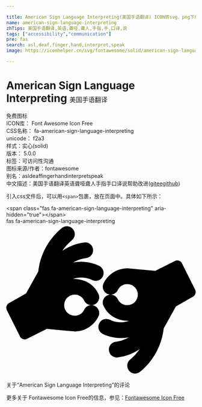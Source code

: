 ```yaml
---

title: American Sign Language Interpreting(美国手语翻译) ICON转svg、png下载
name: american-sign-language-interpreting
zhTips: 美国手语翻译,英语,聋哑,聋人,手指,手,口译,说
tags: ["accessibility","communication"]
pre: fas
search: asl,deaf,finger,hand,interpret,speak
image: https://iconhelper.cn/svg/fontawesome/solid/american-sign-language-interpreting.svg

---
```


# American Sign Language Interpreting  <small style="font-size: 60%;font-weight: 100">美国手语翻译</small>


<div class="detail-page">
<p>
<span><span class="badge-success badge">免费图标</span> </span>
<br/>
<span>
ICON库：
<span class="badge-secondary badge">Font Awesome Icon Free</span> 
</span>
<br/>
<span>
CSS名称：
<span class="badge-secondary badge">fa-american-sign-language-interpreting</span> 
</span>
<br/>
<span>
unicode：
<span class="badge-secondary badge">f2a3</span> 
<copy-btn content='f2a3' btn-title=""></copy-btn>
<copy-btn :content='String.fromCodePoint(parseInt("f2a3", 16))' btn-title="复制U"></copy-btn>
</span><br/><span>样式：<span class="badge-light badge">实心(solid)</span></span>
<br/>
<span>
版本：
<span class="badge-secondary badge">5.0.0</span> 
</span><br/><span>标签：<span class="badge-light badge"><router-link to="/tags/accessibility.html">可访问性</router-link></span><span class="badge-light badge"><router-link to="/tags/communication.html">沟通</router-link></span></span>
<br/>
<span>图标来源/作者：<span class="badge-light badge">fontawesome</span></span> 
<br/>
<span>别名：<span class="badge-light badge">asl</span><span class="badge-light badge">deaf</span><span class="badge-light badge">finger</span><span class="badge-light badge">hand</span><span class="badge-light badge">interpret</span><span class="badge-light badge">speak</span></span><br/><span class="zh-detail">中文描述：<span class="badge-primary badge">美国手语翻译</span><span class="badge-primary badge">英语</span><span class="badge-primary badge">聋哑</span><span class="badge-primary badge">聋人</span><span class="badge-primary badge">手指</span><span class="badge-primary badge">手</span><span class="badge-primary badge">口译</span><span class="badge-primary badge">说</span><span class="help-link"><span>帮助改进</span>(<a href="https://gitee.com/liuwave/icon-helper/edit/master/json/fontawesome/solid/american-sign-language-interpreting.json" target="_blank" rel="noopener noreferrer">gitee</a><a href="https://github.com/liuwave/icon-helper/edit/master/json/fontawesome/solid/american-sign-language-interpreting.json" target="_blank" rel="noopener noreferrer">github</a></span>)</span><br/>
</p>
</div>
<div class="alert alert-dark">
  <i class="fas fa-american-sign-language-interpreting fa-xs"></i>
  <i class="fas fa-american-sign-language-interpreting fa-sm"></i>
  <i class="fas fa-american-sign-language-interpreting fa-lg"></i>
  <i class="fas fa-american-sign-language-interpreting fa-2x"></i>
  <i class="fas fa-american-sign-language-interpreting fa-3x"></i>
  <i class="fas fa-american-sign-language-interpreting fa-5x"></i>
  <i class="fas fa-american-sign-language-interpreting fa-7x"></i>
</div>
<div>
  <p>引入css文件后，可以用<code>&lt;span&gt;</code>包裹，放在页面中。具体如下所示：    
  </p>
  <div class="alert alert-primary" style="font-size: 14px">
    &lt;span class="fas fa-american-sign-language-interpreting" aria-hidden="true"&gt;&lt;/span&gt;
    <copy-btn content='<span class="fas fa-american-sign-language-interpreting" aria-hidden="true"></span>'></copy-btn>
  </div>
  <div class="alert alert-secondary">
    <i class="fas fa-american-sign-language-interpreting"
    style="font-size: 24px"
    aria-hidden="true"></i> fas fa-american-sign-language-interpreting
    <copy-btn content="fas fa-american-sign-language-interpreting" btn-title="复制图标名称"></copy-btn>
  </div>
</div>
<div id="svg" class="svg-wrap">
<svg xmlns="http://www.w3.org/2000/svg" viewBox="0 0 640 512"><path d="M290.547 189.039c-20.295-10.149-44.147-11.199-64.739-3.89 42.606 0 71.208 20.475 85.578 50.576 8.576 17.899-5.148 38.071-23.617 38.071 18.429 0 32.211 20.136 23.617 38.071-14.725 30.846-46.123 50.854-80.298 50.854-.557 0-94.471-8.615-94.471-8.615l-66.406 33.347c-9.384 4.693-19.815.379-23.895-7.781L1.86 290.747c-4.167-8.615-1.111-18.897 6.946-23.621l58.072-33.069L108 159.861c6.39-57.245 34.731-109.767 79.743-146.726 11.391-9.448 28.341-7.781 37.51 3.613 9.446 11.394 7.78 28.067-3.612 37.516-12.503 10.559-23.618 22.509-32.509 35.57 21.672-14.729 46.679-24.732 74.186-28.067 14.725-1.945 28.063 8.336 29.73 23.065 1.945 14.728-8.336 28.067-23.062 29.734-16.116 1.945-31.12 7.503-44.178 15.284 26.114-5.713 58.712-3.138 88.079 11.115 13.336 6.669 18.893 22.509 12.224 35.848-6.389 13.06-22.504 18.617-35.564 12.226zm-27.229 69.472c-6.112-12.505-18.338-20.286-32.231-20.286a35.46 35.46 0 0 0-35.565 35.57c0 21.428 17.808 35.57 35.565 35.57 13.893 0 26.119-7.781 32.231-20.286 4.446-9.449 13.614-15.006 23.339-15.284-9.725-.277-18.893-5.835-23.339-15.284zm374.821-37.237c4.168 8.615 1.111 18.897-6.946 23.621l-58.071 33.069L532 352.16c-6.39 57.245-34.731 109.767-79.743 146.726-10.932 9.112-27.799 8.144-37.51-3.613-9.446-11.394-7.78-28.067 3.613-37.516 12.503-10.559 23.617-22.509 32.508-35.57-21.672 14.729-46.679 24.732-74.186 28.067-10.021 2.506-27.552-5.643-29.73-23.065-1.945-14.728 8.336-28.067 23.062-29.734 16.116-1.946 31.12-7.503 44.178-15.284-26.114 5.713-58.712 3.138-88.079-11.115-13.336-6.669-18.893-22.509-12.224-35.848 6.389-13.061 22.505-18.619 35.565-12.227 20.295 10.149 44.147 11.199 64.739 3.89-42.606 0-71.208-20.475-85.578-50.576-8.576-17.899 5.148-38.071 23.617-38.071-18.429 0-32.211-20.136-23.617-38.071 14.033-29.396 44.039-50.887 81.966-50.854l92.803 8.615 66.406-33.347c9.408-4.704 19.828-.354 23.894 7.781l44.455 88.926zm-229.227-18.618c-13.893 0-26.119 7.781-32.231 20.286-4.446 9.449-13.614 15.006-23.339 15.284 9.725.278 18.893 5.836 23.339 15.284 6.112 12.505 18.338 20.286 32.231 20.286a35.46 35.46 0 0 0 35.565-35.57c0-21.429-17.808-35.57-35.565-35.57z"/></svg>
</div>
<detail full-name='fa-american-sign-language-interpreting'></detail>

<Vssue title="关于“American Sign Language Interpreting”的评论" >关于“American Sign Language Interpreting”的评论</Vssue>
    
<div><p>更多关于  Fontawesome Icon Free的信息，参见：<a target="_blank" href="https://iconhelper.cn/fontawesome.html">Fontawesome Icon Free</a>
</p></div>
